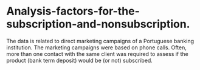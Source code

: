 # Analysis-factors-for-the-subscription-and-nonsubscription.
The data is related to direct marketing campaigns of a Portuguese banking institution. The marketing campaigns were based on phone calls. Often, more than one contact with the same client was required to assess if the product (bank term deposit) would be (or not) subscribed.
